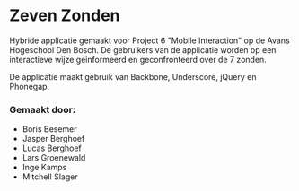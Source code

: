 Zeven Zonden
============

Hybride applicatie gemaakt voor Project 6 "Mobile Interaction" op de Avans Hogeschool Den Bosch.
De gebruikers van de applicatie worden op een interactieve wijze geinformeerd en geconfronteerd over de 7 zonden.

De applicatie maakt gebruik van Backbone, Underscore, jQuery en Phonegap.

### Gemaakt door:
* Boris Besemer
* Jasper Berghoef
* Lucas Berghoef
* Lars Groenewald
* Inge Kamps
* Mitchell Slager

